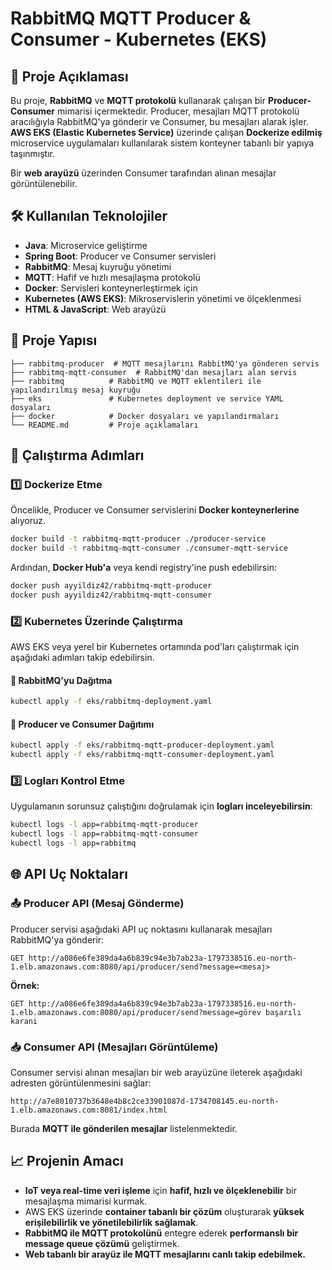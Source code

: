 # RabbitMQ MQTT Producer & Consumer - Kubernetes (EKS)

## 📌 Proje Açıklaması

Bu proje, **RabbitMQ** ve **MQTT protokolü** kullanarak çalışan bir **Producer-Consumer** mimarisi içermektedir. Producer, mesajları MQTT protokolü aracılığıyla RabbitMQ'ya gönderir ve Consumer, bu mesajları alarak işler. **AWS EKS (Elastic Kubernetes Service)** üzerinde çalışan **Dockerize edilmiş** microservice uygulamaları kullanılarak sistem konteyner tabanlı bir yapıya taşınmıştır.

Bir **web arayüzü** üzerinden Consumer tarafından alınan mesajlar görüntülenebilir.

## 🛠 Kullanılan Teknolojiler

- **Java**: Microservice geliştirme
- **Spring Boot**: Producer ve Consumer servisleri
- **RabbitMQ**: Mesaj kuyruğu yönetimi
- **MQTT**: Hafif ve hızlı mesajlaşma protokolü
- **Docker**: Servisleri konteynerleştirmek için
- **Kubernetes (AWS EKS)**: Mikroservislerin yönetimi ve ölçeklenmesi
- **HTML & JavaScript**: Web arayüzü

## 🔧 Proje Yapısı

```
├── rabbitmq-producer  # MQTT mesajlarını RabbitMQ'ya gönderen servis
├── rabbitmq-mqtt-consumer  # RabbitMQ'dan mesajları alan servis
├── rabbitmq          # RabbitMQ ve MQTT eklentileri ile yapılandırılmış mesaj kuyruğu
├── eks               # Kubernetes deployment ve service YAML dosyaları
├── docker            # Docker dosyaları ve yapılandırmaları
└── README.md         # Proje açıklamaları
```

## 🚀 Çalıştırma Adımları

### 1️⃣ **Dockerize Etme**

Öncelikle, Producer ve Consumer servislerini **Docker konteynerlerine** alıyoruz.

```sh
docker build -t rabbitmq-mqtt-producer ./producer-service
docker build -t rabbitmq-mqtt-consumer ./consumer-mqtt-service
```

Ardından, **Docker Hub'a** veya kendi registry'ine push edebilirsin:

```sh
docker push ayyildiz42/rabbitmq-mqtt-producer
docker push ayyildiz42/rabbitmq-mqtt-consumer
```

### 2️⃣ **Kubernetes Üzerinde Çalıştırma**

AWS EKS veya yerel bir Kubernetes ortamında pod'ları çalıştırmak için aşağıdaki adımları takip edebilirsin.

#### 📌 **RabbitMQ'yu Dağıtma**

```sh
kubectl apply -f eks/rabbitmq-deployment.yaml
```

#### 📌 **Producer ve Consumer Dağıtımı**

```sh
kubectl apply -f eks/rabbitmq-mqtt-producer-deployment.yaml
kubectl apply -f eks/rabbitmq-mqtt-consumer-deployment.yaml
```

 
### 3️⃣ **Logları Kontrol Etme**

Uygulamanın sorunsuz çalıştığını doğrulamak için **logları inceleyebilirsin**:

```sh
kubectl logs -l app=rabbitmq-mqtt-producer
kubectl logs -l app=rabbitmq-mqtt-consumer
kubectl logs -l app=rabbitmq
```

## 🌐 API Uç Noktaları

### 📤 **Producer API (Mesaj Gönderme)**

Producer servisi aşağıdaki API uç noktasını kullanarak mesajları RabbitMQ'ya gönderir:

```
GET http://a086e6fe389da4a6b839c94e3b7ab23a-1797338516.eu-north-1.elb.amazonaws.com:8080/api/producer/send?message=<mesaj>
```

**Örnek:**

```
GET http://a086e6fe389da4a6b839c94e3b7ab23a-1797338516.eu-north-1.elb.amazonaws.com:8080/api/producer/send?message=görev başarılı karani
```

### 📥 **Consumer API (Mesajları Görüntüleme)**

Consumer servisi alınan mesajları bir web arayüzüne ileterek aşağıdaki adresten görüntülenmesini sağlar:

```
http://a7e8010737b3648e4b8c2ce33901087d-1734708145.eu-north-1.elb.amazonaws.com:8081/index.html
```

Burada **MQTT ile gönderilen mesajlar** listelenmektedir.

## 📈 Projenin Amacı

- **IoT veya real-time veri işleme** için **hafif, hızlı ve ölçeklenebilir** bir mesajlaşma mimarisi kurmak.
- AWS EKS üzerinde **container tabanlı bir çözüm** oluşturarak **yüksek erişilebilirlik ve yönetilebilirlik sağlamak**.
- **RabbitMQ ile MQTT protokolünü** entegre ederek **performanslı bir message queue çözümü** geliştirmek.
- **Web tabanlı bir arayüz ile MQTT mesajlarını canlı takip edebilmek.**



